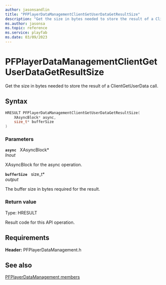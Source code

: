 ```yaml
---
author: jasonsandlin
title: "PFPlayerDataManagementClientGetUserDataGetResultSize"
description: "Get the size in bytes needed to store the result of a ClientGetUserData call."
ms.author: jasonsa
ms.topic: reference
ms.service: playfab
ms.date: 03/09/2023
---
```


# PFPlayerDataManagementClientGetUserDataGetResultSize  

Get the size in bytes needed to store the result of a ClientGetUserData call.  

## Syntax  
  
```cpp
HRESULT PFPlayerDataManagementClientGetUserDataGetResultSize(  
    XAsyncBlock* async,  
    size_t* bufferSize  
)  
```  
  
### Parameters  
  
**`async`** &nbsp; XAsyncBlock*  
*_Inout_*  
  
XAsyncBlock for the async operation.  
  
**`bufferSize`** &nbsp; size_t*  
*output*  
  
The buffer size in bytes required for the result.  
  
  
### Return value
Type: HRESULT
  
Result code for this API operation.
  
  
## Requirements  
  
**Header:** PFPlayerDataManagement.h
  
## See also  
[PFPlayerDataManagement members](../pfplayerdatamanagement_members.md)  

  
  
